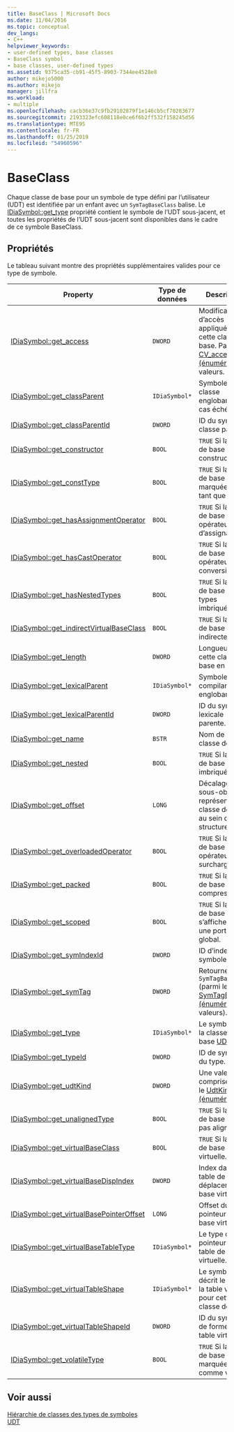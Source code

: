 ```yaml
---
title: BaseClass | Microsoft Docs
ms.date: 11/04/2016
ms.topic: conceptual
dev_langs:
- C++
helpviewer_keywords:
- user-defined types, base classes
- BaseClass symbol
- base classes, user-defined types
ms.assetid: 9375ca35-cb91-45f5-8903-7344ee4528e8
author: mikejo5000
ms.author: mikejo
manager: jillfra
ms.workload:
- multiple
ms.openlocfilehash: cacb36e37c9fb29102879f1e146cb5cf70283677
ms.sourcegitcommit: 2193323efc608118e0ce6f6b2ff532f158245d56
ms.translationtype: MTE95
ms.contentlocale: fr-FR
ms.lasthandoff: 01/25/2019
ms.locfileid: "54960596"
---
```

# <a name="baseclass"></a>BaseClass
Chaque classe de base pour un symbole de type défini par l’utilisateur (UDT) est identifiée par un enfant avec un `SymTagBaseClass` balise. Le [IDiaSymbol::get_type](../../debugger/debug-interface-access/idiasymbol-get-type.md) propriété contient le symbole de l’UDT sous-jacent, et toutes les propriétés de l’UDT sous-jacent sont disponibles dans le cadre de ce symbole BaseClass.  
  
## <a name="properties"></a>Propriétés  
 Le tableau suivant montre des propriétés supplémentaires valides pour ce type de symbole.  
  
|Property|Type de données|Description|  
|--------------|---------------|-----------------|  
|[IDiaSymbol::get_access](../../debugger/debug-interface-access/idiasymbol-get-access.md)|`DWORD`|Modificateur d’accès appliquée à cette classe de base. Parmi les [CV_access_e (énumération)](../../debugger/debug-interface-access/cv-access-e.md) valeurs.|  
|[IDiaSymbol::get_classParent](../../debugger/debug-interface-access/idiasymbol-get-classparent.md)|`IDiaSymbol*`|Symbole de la classe englobante (le cas échéant).|  
|[IDiaSymbol::get_classParentId](../../debugger/debug-interface-access/idiasymbol-get-classparentid.md)|`DWORD`|ID du symbole classe parent.|  
|[IDiaSymbol::get_constructor](../../debugger/debug-interface-access/idiasymbol-get-constructor.md)|`BOOL`|`TRUE` Si la classe de base a un constructeur.|  
|[IDiaSymbol::get_constType](../../debugger/debug-interface-access/idiasymbol-get-consttype.md)|`BOOL`|`TRUE` Si la classe de base est marquée en tant que const.|  
|[IDiaSymbol::get_hasAssignmentOperator](../../debugger/debug-interface-access/idiasymbol-get-hasassignmentoperator.md)|`BOOL`|`TRUE` Si la classe de base a un opérateur d’assignation.|  
|[IDiaSymbol::get_hasCastOperator](../../debugger/debug-interface-access/idiasymbol-get-hascastoperator.md)|`BOOL`|`TRUE` Si la classe de base a un opérateur de conversion.|  
|[IDiaSymbol::get_hasNestedTypes](../../debugger/debug-interface-access/idiasymbol-get-hasnestedtypes.md)|`BOOL`|`TRUE` Si la classe de base a des types imbriqués.|  
|[IDiaSymbol::get_indirectVirtualBaseClass](../../debugger/debug-interface-access/idiasymbol-get-indirectvirtualbaseclass.md)|`BOOL`|`TRUE` Si la classe de base est indirecte.|  
|[IDiaSymbol::get_length](../../debugger/debug-interface-access/idiasymbol-get-length.md)|`DWORD`|Longueur de cette classe de base en octets.|  
|[IDiaSymbol::get_lexicalParent](../../debugger/debug-interface-access/idiasymbol-get-lexicalparent.md)|`IDiaSymbol*`|Symbole de la compiland englobant.|  
|[IDiaSymbol::get_lexicalParentId](../../debugger/debug-interface-access/idiasymbol-get-lexicalparentid.md)|`DWORD`|ID du symbole lexicale parente.|  
|[IDiaSymbol::get_name](../../debugger/debug-interface-access/idiasymbol-get-name.md)|`BSTR`|Nom de la classe de base.|  
|[IDiaSymbol::get_nested](../../debugger/debug-interface-access/idiasymbol-get-nested.md)|`BOOL`|`TRUE` Si la classe de base est imbriquée.|  
|[IDiaSymbol::get_offset](../../debugger/debug-interface-access/idiasymbol-get-offset.md)|`LONG`|Décalage de sous-objet qui représente la classe de base au sein de la structure.|  
|[IDiaSymbol::get_overloadedOperator](../../debugger/debug-interface-access/idiasymbol-get-overloadedoperator.md)|`BOOL`|`TRUE` Si la classe de base a des opérateurs surchargés.|  
|[IDiaSymbol::get_packed](../../debugger/debug-interface-access/idiasymbol-get-packed.md)|`BOOL`|`TRUE` Si la classe de base est compressée.|  
|[IDiaSymbol::get_scoped](../../debugger/debug-interface-access/idiasymbol-get-scoped.md)|`BOOL`|`TRUE` Si la classe de base s’affiche dans une portée non global.|  
|[IDiaSymbol::get_symIndexId](../../debugger/debug-interface-access/idiasymbol-get-symindexid.md)|`DWORD`|ID d’index de symbole.|  
|[IDiaSymbol::get_symTag](../../debugger/debug-interface-access/idiasymbol-get-symtag.md)|`DWORD`|Retourne `SymTagBaseClass` (parmi les [SymTagEnum (énumération)](../../debugger/debug-interface-access/symtagenum.md) valeurs).|  
|[IDiaSymbol::get_type](../../debugger/debug-interface-access/idiasymbol-get-type.md)|`IDiaSymbol*`|Le symbole de la classe de base [UDT](../../debugger/debug-interface-access/udt.md).|  
|[IDiaSymbol::get_typeId](../../debugger/debug-interface-access/idiasymbol-get-typeid.md)|`DWORD`|ID de symbole du type.|  
|[IDiaSymbol::get_udtKind](../../debugger/debug-interface-access/idiasymbol-get-udtkind.md)|`DWORD`|Une valeur comprise entre le [UdtKind (énumération)](../../debugger/debug-interface-access/udtkind.md).|  
|[IDiaSymbol::get_unalignedType](../../debugger/debug-interface-access/idiasymbol-get-unalignedtype.md)|`BOOL`|`TRUE` Si la classe de base n’est pas alignée.|  
|[IDiaSymbol::get_virtualBaseClass](../../debugger/debug-interface-access/idiasymbol-get-virtualbaseclass.md)|`BOOL`|`TRUE` Si la classe de base est virtuelle.|  
|[IDiaSymbol::get_virtualBaseDispIndex](../../debugger/debug-interface-access/idiasymbol-get-virtualbasedispindex.md)|`DWORD`|Index dans la table de déplacement de base virtuel.|  
|[IDiaSymbol::get_virtualBasePointerOffset](../../debugger/debug-interface-access/idiasymbol-get-virtualbasepointeroffset.md)|`LONG`|Offset du pointeur de base virtuel.|  
|[IDiaSymbol::get_virtualBaseTableType](../../debugger/debug-interface-access/idiasymbol-get-virtualbasetabletype.md)|`IDiaSymbol*`|Le type du pointeur de table de base virtuelle.|  
|[IDiaSymbol::get_virtualTableShape](../../debugger/debug-interface-access/idiasymbol-get-virtualtableshape.md)|`IDiaSymbol*`|Le symbole qui décrit le type de la table virtuelle pour cette classe de base.|  
|[IDiaSymbol::get_virtualTableShapeId](../../debugger/debug-interface-access/idiasymbol-get-virtualtableshapeid.md)|`DWORD`|ID du symbole de forme de table virtuelle.|  
|[IDiaSymbol::get_volatileType](../../debugger/debug-interface-access/idiasymbol-get-volatiletype.md)|`BOOL`|`TRUE` Si la classe de base est marquée comme volatile.|  
  
## <a name="see-also"></a>Voir aussi  
 [Hiérarchie de classes des types de symboles](../../debugger/debug-interface-access/class-hierarchy-of-symbol-types.md)   
 [UDT](../../debugger/debug-interface-access/udt.md)
